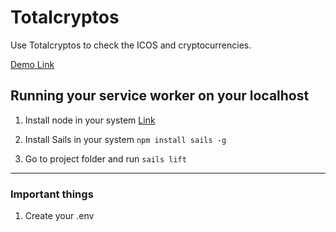 # Totalcryptos

Use Totalcryptos to check the ICOS and cryptocurrencies.

[Demo Link](http://www.totalcryptos.com/)

## Running your service worker on your localhost

1.  Install node in your system [Link](https://nodejs.org/en/download/)

2.  Install Sails in your system `npm install sails -g`

3.  Go to project folder and run `sails lift`

***

### Important things

1. Create your .env

